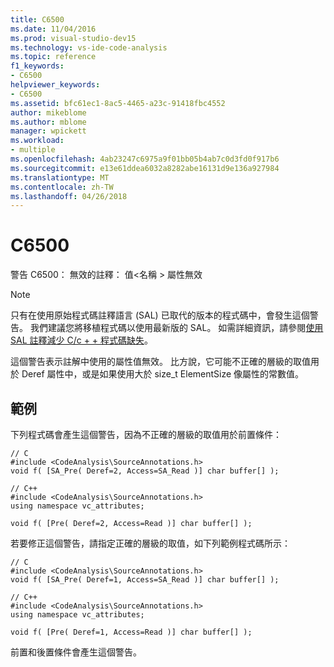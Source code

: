 ```yaml
---
title: C6500
ms.date: 11/04/2016
ms.prod: visual-studio-dev15
ms.technology: vs-ide-code-analysis
ms.topic: reference
f1_keywords:
- C6500
helpviewer_keywords:
- C6500
ms.assetid: bfc61ec1-8ac5-4465-a23c-91418fbc4552
author: mikeblome
ms.author: mblome
manager: wpickett
ms.workload:
- multiple
ms.openlocfilehash: 4ab23247c6975a9f01bb05b4ab7c0d3fd0f917b6
ms.sourcegitcommit: e13e61ddea6032a8282abe16131d9e136a927984
ms.translationtype: MT
ms.contentlocale: zh-TW
ms.lasthandoff: 04/26/2018
---
```

# <a name="c6500"></a>C6500
警告 C6500： 無效的註釋： 值\<名稱 > 屬性無效

> [!NOTE]
>  只有在使用原始程式碼註釋語言 (SAL) 已取代的版本的程式碼中，會發生這個警告。 我們建議您將移植程式碼以使用最新版的 SAL。 如需詳細資訊，請參閱[使用 SAL 註釋減少 C/c + + 程式碼缺失](../code-quality/using-sal-annotations-to-reduce-c-cpp-code-defects.md)。

 這個警告表示註解中使用的屬性值無效。 比方說，它可能不正確的層級的取值用於 Deref 屬性中，或是如果使用大於 size_t ElementSize 像屬性的常數值。

## <a name="example"></a>範例
 下列程式碼會產生這個警告，因為不正確的層級的取值用於前置條件：

```
// C
#include <CodeAnalysis\SourceAnnotations.h>
void f( [SA_Pre( Deref=2, Access=SA_Read )] char buffer[] );

// C++
#include <CodeAnalysis\SourceAnnotations.h>
using namespace vc_attributes;

void f( [Pre( Deref=2, Access=Read )] char buffer[] );
```

 若要修正這個警告，請指定正確的層級的取值，如下列範例程式碼所示：

```
// C
#include <CodeAnalysis\SourceAnnotations.h>
void f( [SA_Pre( Deref=1, Access=SA_Read )] char buffer[] );

// C++
#include <CodeAnalysis\SourceAnnotations.h>
using namespace vc_attributes;

void f( [Pre( Deref=1, Access=Read )] char buffer[] );
```

 前置和後置條件會產生這個警告。

